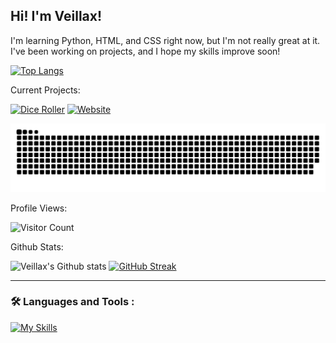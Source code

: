 ## Hi! I'm Veillax!
I'm learning Python, HTML, and CSS right now, but I'm not really great at it. I've been working on projects, and I hope my skills improve soon!

[![Top Langs](https://github-readme-stats.vercel.app/api/top-langs/?username=Veillax135&layout=compact&theme=tokyonight)](https://github.com/Veillax135/dice-roller-python)

Current Projects:

[![Dice Roller](https://github-readme-stats.vercel.app/api/pin/?username=Veillax135&repo=python-multiproject&theme=tokyonight)](https://github.com/Veillax135/python-multiproject)
[![Website](https://github-readme-stats.vercel.app/api/pin/?username=Veillax135&repo=veillax135.github.io&theme=tokyonight)](https://github.com/Veillax135/veillax135.github.io)

<!--
Recent Activity:

[![Veillax's wakatime stats](https://github-readme-stats.vercel.app/api/wakatime?username=veillax135&theme=tokyoknight)](https://github.com/Veillax135/dice-roller-python)
-->
![Snake animation](https://github.com/Veillax135/Veillax135/blob/output/github-contribution-grid-snake.svg)

Profile Views:

![Visitor Count](https://profile-counter.glitch.me/Veillax135/count.svg)

Github Stats:

![Veillax's Github stats](https://github-readme-stats.vercel.app/api?username=Veillax135&count_private=true&show_icons=true&theme=tokyonight) [![GitHub Streak](http://github-readme-streak-stats.herokuapp.com?user=Veillax135&theme=dark&background=000000)](https://git.io/streak-stats)

---

### :hammer_and_wrench: Languages and Tools :

[![My Skills](https://skills.thijs.gg/icons?i=py,html,css,js,blender,atom,visualstudio,vscode)](https://skills.thijs.gg)


